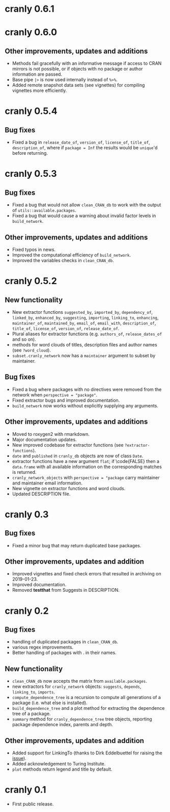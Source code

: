 # cranly 0.6.1



# cranly 0.6.0
## Other improvements, updates and additions

* Methods fail gracefully with an informative message if access to CRAN mirrors is not possible, or if objects with no package or author information are passed.
* Base pipe `|>` is now used internally instead of `%>%`.
* Added remote snapshot data sets (see vignettes) for compiling vignettes more efficiently.

# cranly 0.5.4

## Bug fixes
* Fixed a bug in `release_date_of`, `version_of`, `license_of`, `title_of`, `description_of`, where if `package = Inf` the results would be `unique`'d before returning.

# cranly 0.5.3

## Bug fixes
* Fixed a bug that would not allow `clean_CRAN_db` to work with the output of `utils::available.packages`.
* Fixed a bug that would cause a warning about invalid factor levels in `build_network`.

## Other improvements, updates and additions
* Fixed typos in news.
* Improved the computational efficiency of `build_network`.
* Improved the variables checks in `clean_CRAN_db`.

# cranly 0.5.2

## New functionality
* New extractor functions `suggested_by`, `imported_by`, `dependency_of`, `linked_by`, `enhanced_by`, `suggesting`, `importing`, `linking_to`, `enhancing`, `maintainer_of`, `maintained_by`, `email_of`, `email_with`, `description_of`, `title_of`, `license_of`, `version_of`, `release_date_of`.
* Plural aliases for extractor functions (e.g. `authors_of`, `release_dates_of` and so on).
* methods for word clouds of titles, description files and author names (see `?word_cloud`).
* `subset.cranly_network` now has a `maintainer` argument to subset by maintainer.

## Bug fixes
* Fixed a bug where packages with no directives were removed from the network when `perspective = "package"`.
* Fixed extractor bugs and improved documentation.
* `build_network` now works without explicitly supplying any arguments.

## Other improvements, updates and additions
* Moved to roxygen2 with rmarkdown.
* Major documentation updates.
* New improved codebase for extractor functions (see `?extractor-functions`).
* `date` and `published` in `cranly_db` objects are now of class `Date`.
* extractor functions have a new argument `flat`; if \code{FALSE} then a `data.frame` with all available information on the corresponding matches is returned.
* `cranly_network_objects` with `perspective = "package` carry maintainer and maintainer email information.
* New vignette on extractor functions and word clouds.
* Updated DESCRIPTION file.

# cranly 0.3

## Bug fixes
* Fixed a minor bug that may return duplicated base packages.

## Other improvements, updates and addition
* Improved vignettes and fixed check errors that resulted in archiving on 2019-01-23.
* Improved documentation.
* Removed **testthat** from Suggests in DESCRIPTION.

# cranly 0.2

## Bug fixes
* handling of duplicated packages in `clean_CRAN_db`.
* various regex improvements.
* Better handling of packages with . in their names.

## New functionality
* `clean_CRAN_db` now accepts the matrix from `available.packages`.
* new extractors for `cranly_network` objects: `suggests`, `depends`, `linking_to`, `imports`.
* `compute_dependence_tree` is a recursion to compute all generations of a package (i.e. what else is installed).
* `build_dependence_tree` and a plot method for extracting the dependence tree of a package.
* `summary` method for `cranly_dependence_tree` tree objects, reporting package dependence index, parents and depth.

## Other improvements, updates and addition
* Added support for LinkingTo (thanks to Dirk Eddelbuettel for raising the [issue](https://github.com/ikosmidis/cranly/issues/1)).
* Added acknowledgement to Turing Institute.
* `plot` methods return legend and title by default.


# cranly 0.1

* First public release.



